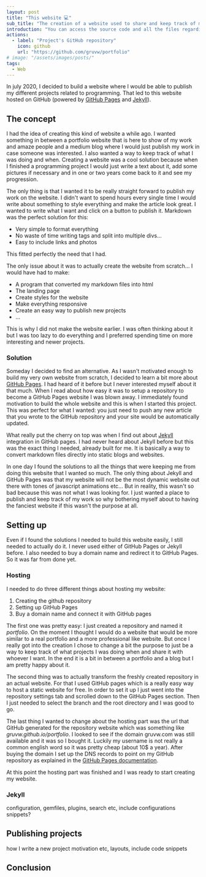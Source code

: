 ```yaml
---
layout: post
title: "This website 💻"
sub_title: "The creation of a website used to share and keep track of my coding projects."
introduction: "You can access the source code and all the files regarding my website on the following GitHub repository where it is hosted:"
actions:
  - label: "Project's GitHub repository"
    icon: github
    url: "https://github.com/gruvw/portfolio"
# image: "/assets/images/posts/"
tags:
  - Web
---
```


In july 2020, I decided to build a website where I would be able to publish my different projects related to programming. That led to this website hosted on GitHub (powered by [GitHub Pages](https://pages.github.com/) and [Jekyll](https://jekyllrb.com/)).

## The concept

I had the idea of creating this kind of website a while ago.
I wanted something in between a portfolio website that is here to show of my work and amaze people and a medium blog where I would just publish my work in case someone was interested.
I also wanted a way to keep track of what I was doing and when.
Creating a website was a cool solution because when I finished a programming project I would just write a text about it, add some pictures if necessary and in one or two years come back to it and see my progression.

The only thing is that I wanted it to be really straight forward to publish my work on the website.
I didn't want to spend hours every single time I would write about something to style everything and make the article look great.
I wanted to write what I want and click on a button to publish it.
Markdown was the perfect solution for this:

* Very simple to format everything
* No waste of time writing tags and split into multiple divs...
* Easy to include links and photos

This fitted perfectly the need that I had.

The only issue about it was to actually create the website from scratch...
I would have had to make:

* A program that converted my markdown files into html
* The landing page
* Create styles for the website
* Make everything responsive
* Create an easy way to publish new projects
* ...

This is why I did not make the website earlier.
I was often thinking about it but I was too lazy to do everything and I preferred spending time on more interesting and newer projects.

### Solution

Someday I decided to find an alternative.
As I wasn't motivated enough to build my very own website from scratch, I decided to learn a bit more about [GitHub Pages](https://pages.github.com/).
I had heard of it before but I never interested myself about it that much.
When I read about how easy it was to setup a repository to become a GitHub Pages website I was blown away.
I immediately found motivation to build the whole website and this is when I started this project.
This was perfect for what I wanted: you just need to push any new article that you wrote to the GitHub repository and your site would be automatically updated.

What really put the cherry on top was when I find out about [Jekyll](https://jekyllrb.com/) integration in GitHub pages.
I had never heard about Jekyll before but this was the exact thing I needed, already built for me.
It is basically a way to convert markdown files directly into static blogs and websites.

In one day I found the solutions to all the things that were keeping me from doing this website that I wanted so much.
The only thing about Jekyll and GitHub Pages was that my website will not be the most dynamic website out there with tones of javascript animations etc...
But in reality, this wasn't so bad because this was not what I was looking for.
I just wanted a place to publish and keep track of my work so why bothering myself about to having the fanciest website if this wasn't the purpose at all.

## Setting up

Even if I found the solutions I needed to build this website easily, I still needed to actually do it.
I never used either of GitHub Pages or Jekyll before.
I also needed to buy a domain name and redirect it to GitHub Pages.
So it was far from done yet.

### Hosting

I needed to do three different things about hosting my website:

1. Creating the github repository
2. Setting up GitHub Pages
3. Buy a domain name and connect it with GitHub pages

The first one was pretty easy: I just created a repository and named it _portfolio_.
On the moment I thought I would do a website that would be more similar to a real portfolio and a more professional like website.
But once I really got into the creation I chose to change a bit the purpose to just be a way to keep track of what projects I was doing when and share it with whoever I want.
In the end it is a bit in between a portfolio and a blog but I am pretty happy about it.

The second thing was to actually transform the freshly created repository in an actual website.
For that I used GitHub pages which is a really easy way to host a static website for free.
In order to set it up I just went into the repository settings tab and scrolled down to the GitHub Pages section.
Then I just needed to select the branch and the root directory and I was good to go.

The last thing I wanted to change about the hosting part was the url that GitHub generated for the repository website which was something like _gruvw.github.io/portfolio_.
I looked to see if the domain gruvw.com was still available and it was so I bought it.
Luckily my username is not really a common english word so it was pretty cheap (about 10$ a year).
After buying the domain I set up the DNS records to point on my GitHub repository as explained in the [GitHub Pages documentation](https://docs.github.com/en/free-pro-team@latest/github/working-with-github-pages/managing-a-custom-domain-for-your-github-pages-site#configuring-a-subdomain).

At this point the hosting part was finished and I was ready to start creating my website.

### Jekyll

configuration, gemfiles, plugins, search etc, include configurations snippets?

## Publishing projects

how I write a new project motivation etc, layouts, include code snippets

## Conclusion
